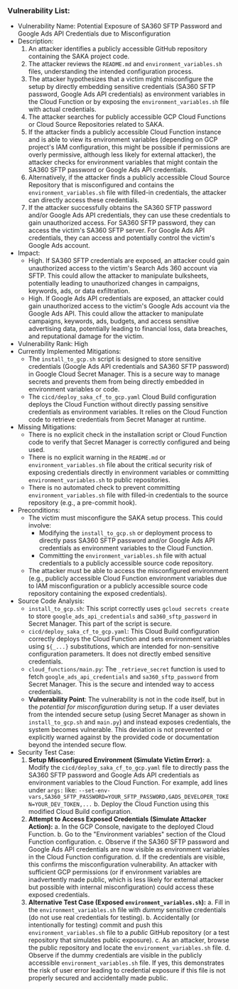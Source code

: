 ### Vulnerability List:

- Vulnerability Name: Potential Exposure of SA360 SFTP Password and Google Ads API Credentials due to Misconfiguration
- Description:
    1. An attacker identifies a publicly accessible GitHub repository containing the SAKA project code.
    2. The attacker reviews the `README.md` and `environment_variables.sh` files, understanding the intended configuration process.
    3. The attacker hypothesizes that a victim might misconfigure the setup by directly embedding sensitive credentials (SA360 SFTP password, Google Ads API credentials) as environment variables in the Cloud Function or by exposing the `environment_variables.sh` file with actual credentials.
    4. The attacker searches for publicly accessible GCP Cloud Functions or Cloud Source Repositories related to SAKA.
    5. If the attacker finds a publicly accessible Cloud Function instance and is able to view its environment variables (depending on GCP project's IAM configuration, this might be possible if permissions are overly permissive, although less likely for external attacker), the attacker checks for environment variables that might contain the SA360 SFTP password or Google Ads API credentials.
    6. Alternatively, if the attacker finds a publicly accessible Cloud Source Repository that is misconfigured and contains the `environment_variables.sh` file with filled-in credentials, the attacker can directly access these credentials.
    7. If the attacker successfully obtains the SA360 SFTP password and/or Google Ads API credentials, they can use these credentials to gain unauthorized access. For SA360 SFTP password, they can access the victim's SA360 SFTP server. For Google Ads API credentials, they can access and potentially control the victim's Google Ads account.
- Impact:
    - High. If SA360 SFTP credentials are exposed, an attacker could gain unauthorized access to the victim's Search Ads 360 account via SFTP. This could allow the attacker to manipulate bulksheets, potentially leading to unauthorized changes in campaigns, keywords, ads, or data exfiltration.
    - High. If Google Ads API credentials are exposed, an attacker could gain unauthorized access to the victim's Google Ads account via the Google Ads API. This could allow the attacker to manipulate campaigns, keywords, ads, budgets, and access sensitive advertising data, potentially leading to financial loss, data breaches, and reputational damage for the victim.
- Vulnerability Rank: High
- Currently Implemented Mitigations:
    - The `install_to_gcp.sh` script is designed to store sensitive credentials (Google Ads API credentials and SA360 SFTP password) in Google Cloud Secret Manager. This is a secure way to manage secrets and prevents them from being directly embedded in environment variables or code.
    - The `cicd/deploy_saka_cf_to_gcp.yaml` Cloud Build configuration deploys the Cloud Function without directly passing sensitive credentials as environment variables. It relies on the Cloud Function code to retrieve credentials from Secret Manager at runtime.
- Missing Mitigations:
    - There is no explicit check in the installation script or Cloud Function code to verify that Secret Manager is correctly configured and being used.
    - There is no explicit warning in the `README.md` or `environment_variables.sh` file about the critical security risk of exposing credentials directly in environment variables or committing `environment_variables.sh` to public repositories.
    - There is no automated check to prevent committing `environment_variables.sh` file with filled-in credentials to the source repository (e.g., a pre-commit hook).
- Preconditions:
    - The victim must misconfigure the SAKA setup process. This could involve:
        - Modifying the `install_to_gcp.sh` or deployment process to directly pass SA360 SFTP password and/or Google Ads API credentials as environment variables to the Cloud Function.
        - Committing the `environment_variables.sh` file with actual credentials to a publicly accessible source code repository.
    - The attacker must be able to access the misconfigured environment (e.g., publicly accessible Cloud Function environment variables due to IAM misconfiguration or a publicly accessible source code repository containing the exposed credentials).
- Source Code Analysis:
    - `install_to_gcp.sh`: This script correctly uses `gcloud secrets create` to store `google_ads_api_credentials` and `sa360_sftp_password` in Secret Manager. This part of the script is secure.
    - `cicd/deploy_saka_cf_to_gcp.yaml`: This Cloud Build configuration correctly deploys the Cloud Function and sets environment variables using `${_...}` substitutions, which are intended for non-sensitive configuration parameters. It does not directly embed sensitive credentials.
    - `cloud_functions/main.py`: The `_retrieve_secret` function is used to fetch `google_ads_api_credentials` and `sa360_sftp_password` from Secret Manager. This is the secure and intended way to access credentials.
    - **Vulnerability Point**: The vulnerability is not in the code itself, but in the *potential for misconfiguration* during setup. If a user deviates from the intended secure setup (using Secret Manager as shown in `install_to_gcp.sh` and `main.py`) and instead exposes credentials, the system becomes vulnerable. This deviation is not prevented or explicitly warned against by the provided code or documentation beyond the intended secure flow.
- Security Test Case:
    1. **Setup Misconfigured Environment (Simulate Victim Error):**
        a.  Modify the `cicd/deploy_saka_cf_to_gcp.yaml` file to directly pass the SA360 SFTP password and Google Ads API credentials as environment variables to the Cloud Function. For example, add lines under `args:` like: `--set-env-vars,SA360_SFTP_PASSWORD=YOUR_SFTP_PASSWORD,GADS_DEVELOPER_TOKEN=YOUR_DEV_TOKEN,...`
        b.  Deploy the Cloud Function using this modified Cloud Build configuration.
    2. **Attempt to Access Exposed Credentials (Simulate Attacker Action):**
        a.  In the GCP Console, navigate to the deployed Cloud Function.
        b.  Go to the "Environment variables" section of the Cloud Function configuration.
        c.  Observe if the SA360 SFTP password and Google Ads API credentials are now visible as environment variables in the Cloud Function configuration.
        d.  If the credentials are visible, this confirms the misconfiguration vulnerability. An attacker with sufficient GCP permissions (or if environment variables are inadvertently made public, which is less likely for external attacker but possible with internal misconfiguration) could access these exposed credentials.
    3. **Alternative Test Case (Exposed `environment_variables.sh`):**
        a.  Fill in the `environment_variables.sh` file with *dummy* sensitive credentials (do not use real credentials for testing).
        b.  Accidentally (or intentionally for testing) commit and push this `environment_variables.sh` file to a *public* GitHub repository (or a test repository that simulates public exposure).
        c.  As an attacker, browse the public repository and locate the `environment_variables.sh` file.
        d.  Observe if the dummy credentials are visible in the publicly accessible `environment_variables.sh` file. If yes, this demonstrates the risk of user error leading to credential exposure if this file is not properly secured and accidentally made public.
